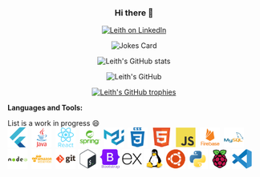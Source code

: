<div id="header" align="center">

  ### Hi there 👋

<!--   <div id="badges"> -->
  <a href="https://www.linkedin.com/in/leithhobson">
    <img src="https://img.shields.io/badge/LinkedIn-blue?logo=linkedin&logoColor=white&style=for-the-badge" alt="Leith on LinkedIn"/>
  </a>
<!--   </div> -->
  
  ![Jokes Card](https://readme-jokes.vercel.app/api)

  ![Leith's GitHub stats](https://github-readme-stats.vercel.app/api?username=leithhobson&count_private=true&show_icons=true&theme=vue-dark&hide=contribs)

  ![Leith's GitHub](https://github-readme-streak-stats.herokuapp.com/?user=leithhobson&theme=vue-dark)

  [![Leith's GitHub trophies](https://github-profile-trophy.vercel.app/?username=leithhobson&theme=discord)](https://github.com/ryo-ma/github-profile-trophy)
  
</div>

**Languages and Tools:** 

<div>
  List is a work in progress 😄
  <br />
    <img src="https://github.com/devicons/devicon/blob/master/icons/flutter/flutter-original.svg" title="Flutter" alt="Flutter" width="40" height="40"/>&nbsp;
  <img src="https://github.com/devicons/devicon/blob/master/icons/java/java-original-wordmark.svg" title="Java" alt="Java" width="40" height="40"/>&nbsp;
  <img src="https://github.com/devicons/devicon/blob/master/icons/react/react-original-wordmark.svg" title="React" alt="React" width="40" height="40"/>&nbsp;
  <img src="https://github.com/devicons/devicon/blob/master/icons/spring/spring-original-wordmark.svg" title="Spring" alt="Spring" width="40" height="40"/>&nbsp;
  <img src="https://github.com/devicons/devicon/blob/master/icons/materialui/materialui-original.svg" title="Material UI" alt="Material UI" width="40" height="40"/>&nbsp;
  <img src="https://github.com/devicons/devicon/blob/master/icons/css3/css3-plain-wordmark.svg"  title="CSS3" alt="CSS" width="40" height="40"/>&nbsp;
  <img src="https://github.com/devicons/devicon/blob/master/icons/html5/html5-original.svg" title="HTML5" alt="HTML" width="40" height="40"/>&nbsp;
  <img src="https://github.com/devicons/devicon/blob/master/icons/javascript/javascript-original.svg" title="JavaScript" alt="JavaScript" width="40" height="40"/>&nbsp;
  <img src="https://github.com/devicons/devicon/blob/master/icons/firebase/firebase-plain-wordmark.svg" title="Firebase" alt="Firebase" width="40" height="40"/>&nbsp;
  <img src="https://github.com/devicons/devicon/blob/master/icons/mysql/mysql-original-wordmark.svg" title="MySQL"  alt="MySQL" width="40" height="40"/>&nbsp;
  <img src="https://github.com/devicons/devicon/blob/master/icons/nodejs/nodejs-original-wordmark.svg" title="NodeJS" alt="NodeJS" width="40" height="40"/>&nbsp;
  <img src="https://github.com/devicons/devicon/blob/master/icons/amazonwebservices/amazonwebservices-plain-wordmark.svg" title="AWS" alt="AWS" width="40" height="40"/>&nbsp;
  <img src="https://github.com/devicons/devicon/blob/master/icons/git/git-original-wordmark.svg" title="Git" **alt="Git" width="40" height="40"/>
  <img src="https://github.com/devicons/devicon/blob/master/icons/bash/bash-original.svg" title="Bash" **alt="Bash" width="40" height="40"/>
  <img src="https://github.com/devicons/devicon/blob/master/icons/bootstrap/bootstrap-original-wordmark.svg" title="Bootstrap" **alt="Bootstrap" width="40" height="40"/>
  <img src="https://github.com/devicons/devicon/blob/master/icons/express/express-original.svg" title="Express" **alt="Express" width="40" height="40"/>
  <img src="https://github.com/devicons/devicon/blob/master/icons/linux/linux-original.svg" title="Linux" **alt="Linux" width="40" height="40"/>
  <img src="https://github.com/devicons/devicon/blob/master/icons/ubuntu/ubuntu-plain.svg" title="Ubuntu" **alt="Ubuntu" width="40" height="40"/>
  <img src="https://github.com/devicons/devicon/blob/master/icons/python/python-original.svg" title="Python" **alt="Python" width="40" height="40"/>
  <img src="https://github.com/devicons/devicon/blob/master/icons/raspberrypi/raspberrypi-original.svg" title="Raspberry Pi" **alt="Raspberry Pi" width="40" height="40"/>
  <img src="https://github.com/devicons/devicon/blob/master/icons/vscode/vscode-original.svg" title="VS Code" **alt="VS Code" width="40" height="40"/>
</div>


<!-- [![Top Langs](https://github-readme-stats.vercel.app/api/top-langs/?username=leithhobson&langs_count=8)](https://github.com/leithhobson) -->
<!--
**leithhobson/leithhobson** is a ✨ _special_ ✨ repository because its `README.md` (this file) appears on your GitHub profile.

Here are some ideas to get you started:

- 🔭 I’m currently working on ...
- 🌱 I’m currently learning ...
- 👯 I’m looking to collaborate on ...
- 🤔 I’m looking for help with ...
- 💬 Ask me about ...
- 📫 How to reach me: ...
- 😄 Pronouns: ...
- ⚡ Fun fact: ...
-->

<!-- Gotta add some stats:
https://github.com/anuraghazra/github-readme-stats
-->
